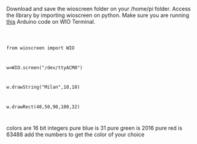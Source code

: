 Download and save the wioscreen folder on your /home/pi folder. Access the library by importing wioscreen on python. Make sure you are running [this](https://github.com/milandahal213/AruduinoTests/tree/master/WIO%20Terminal/SPIKEscreenWIO/on%20WIO) Arduino code on WIO Terminal. 



<code>
  
  from wioscreen import WIO
  
  w=WIO.screen("/dev/ttyACM0")
  
  w.drawString("Milan",10,10)
  
  w.drawRect(40,50,90,100,32)

</code>

colors are 16 bit integers
pure blue is 31
pure green is 2016
pure red is 63488
add the numbers to get the color of your choice
